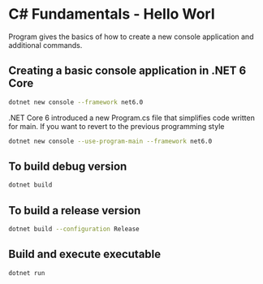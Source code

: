 # C# Fundamentals - Hello Worl

Program gives the basics of how to create a new console application and additional commands.

## Creating a basic console application in .NET 6 Core

```bash
dotnet new console --framework net6.0
```

.NET Core 6 introduced a new Program.cs file that simplifies
code written for main. If you want to revert to the previous programming
style

```bash
dotnet new console --use-program-main --framework net6.0
```

## To build debug version

```bash
dotnet build
```

## To build a release version

```bash
dotnet build --configuration Release
```

## Build and execute executable

```bash
dotnet run
```
